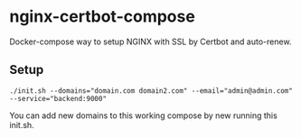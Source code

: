 # nginx-certbot-compose

Docker-compose way to setup NGINX with SSL by Certbot and auto-renew.

## Setup

```./init.sh --domains="domain.com domain2.com" --email="admin@admin.com" --service="backend:9000"```

You can add new domains to this working compose by new running this init.sh.
